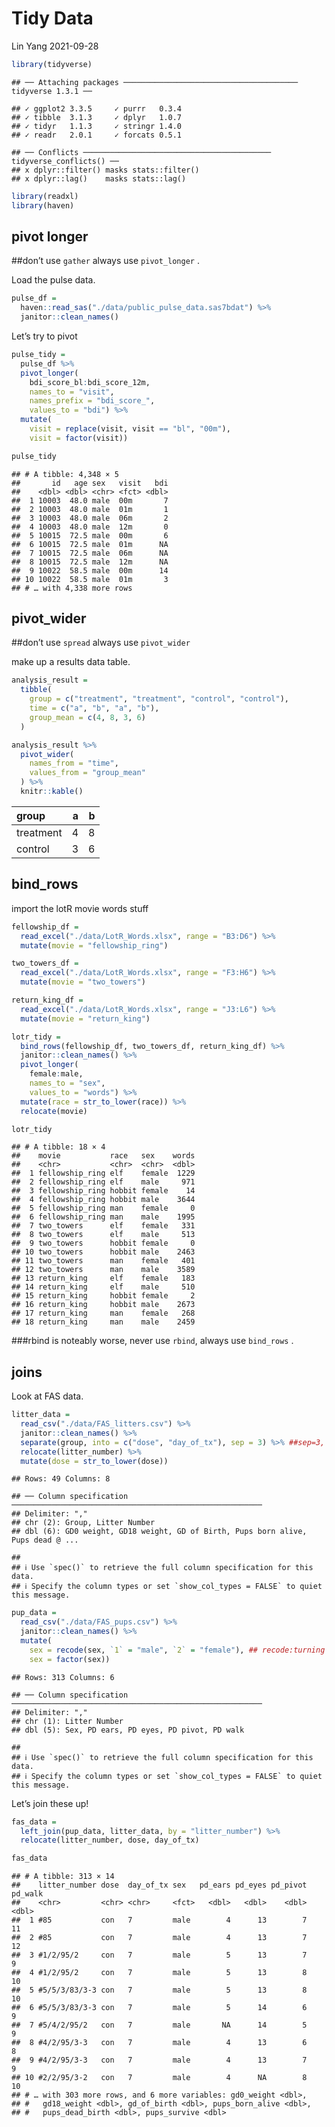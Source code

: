 Tidy Data
================
Lin Yang
2021-09-28

``` r
library(tidyverse)
```

    ## ── Attaching packages ─────────────────────────────────────── tidyverse 1.3.1 ──

    ## ✓ ggplot2 3.3.5     ✓ purrr   0.3.4
    ## ✓ tibble  3.1.3     ✓ dplyr   1.0.7
    ## ✓ tidyr   1.1.3     ✓ stringr 1.4.0
    ## ✓ readr   2.0.1     ✓ forcats 0.5.1

    ## ── Conflicts ────────────────────────────────────────── tidyverse_conflicts() ──
    ## x dplyr::filter() masks stats::filter()
    ## x dplyr::lag()    masks stats::lag()

``` r
library(readxl)
library(haven)
```

## pivot longer

\#\#don’t use `gather` always use `pivot_longer` .

Load the pulse data.

``` r
pulse_df = 
  haven::read_sas("./data/public_pulse_data.sas7bdat") %>%
  janitor::clean_names()
```

Let’s try to pivot

``` r
pulse_tidy = 
  pulse_df %>% 
  pivot_longer(
    bdi_score_bl:bdi_score_12m,
    names_to = "visit",
    names_prefix = "bdi_score_",
    values_to = "bdi") %>% 
  mutate(
    visit = replace(visit, visit == "bl", "00m"),
    visit = factor(visit)) 

pulse_tidy
```

    ## # A tibble: 4,348 × 5
    ##       id   age sex   visit   bdi
    ##    <dbl> <dbl> <chr> <fct> <dbl>
    ##  1 10003  48.0 male  00m       7
    ##  2 10003  48.0 male  01m       1
    ##  3 10003  48.0 male  06m       2
    ##  4 10003  48.0 male  12m       0
    ##  5 10015  72.5 male  00m       6
    ##  6 10015  72.5 male  01m      NA
    ##  7 10015  72.5 male  06m      NA
    ##  8 10015  72.5 male  12m      NA
    ##  9 10022  58.5 male  00m      14
    ## 10 10022  58.5 male  01m       3
    ## # … with 4,338 more rows

## pivot\_wider

\#\#don’t use `spread` always use `pivot_wider`

make up a results data table.

``` r
analysis_result = 
  tibble(
    group = c("treatment", "treatment", "control", "control"),
    time = c("a", "b", "a", "b"),
    group_mean = c(4, 8, 3, 6)
  )

analysis_result %>% 
  pivot_wider(
    names_from = "time", 
    values_from = "group_mean"
  ) %>% 
  knitr::kable()
```

| group     |   a |   b |
|:----------|----:|----:|
| treatment |   4 |   8 |
| control   |   3 |   6 |

## bind\_rows

import the lotR movie words stuff

``` r
fellowship_df = 
  read_excel("./data/LotR_Words.xlsx", range = "B3:D6") %>%
  mutate(movie = "fellowship_ring")

two_towers_df = 
  read_excel("./data/LotR_Words.xlsx", range = "F3:H6") %>%
  mutate(movie = "two_towers")

return_king_df = 
  read_excel("./data/LotR_Words.xlsx", range = "J3:L6") %>%
  mutate(movie = "return_king")
```

``` r
lotr_tidy = 
  bind_rows(fellowship_df, two_towers_df, return_king_df) %>%
  janitor::clean_names() %>%
  pivot_longer(
    female:male,
    names_to = "sex", 
    values_to = "words") %>%
  mutate(race = str_to_lower(race)) %>% 
  relocate(movie)

lotr_tidy
```

    ## # A tibble: 18 × 4
    ##    movie           race   sex    words
    ##    <chr>           <chr>  <chr>  <dbl>
    ##  1 fellowship_ring elf    female  1229
    ##  2 fellowship_ring elf    male     971
    ##  3 fellowship_ring hobbit female    14
    ##  4 fellowship_ring hobbit male    3644
    ##  5 fellowship_ring man    female     0
    ##  6 fellowship_ring man    male    1995
    ##  7 two_towers      elf    female   331
    ##  8 two_towers      elf    male     513
    ##  9 two_towers      hobbit female     0
    ## 10 two_towers      hobbit male    2463
    ## 11 two_towers      man    female   401
    ## 12 two_towers      man    male    3589
    ## 13 return_king     elf    female   183
    ## 14 return_king     elf    male     510
    ## 15 return_king     hobbit female     2
    ## 16 return_king     hobbit male    2673
    ## 17 return_king     man    female   268
    ## 18 return_king     man    male    2459

\#\#\#rbind is noteably worse, never use `rbind`, always use `bind_rows`
.

## joins

Look at FAS data.

``` r
litter_data = 
  read_csv("./data/FAS_litters.csv") %>%
  janitor::clean_names() %>% 
  separate(group, into = c("dose", "day_of_tx"), sep = 3) %>% ##sep=3, 3 letters in
  relocate(litter_number) %>% 
  mutate(dose = str_to_lower(dose))
```

    ## Rows: 49 Columns: 8

    ## ── Column specification ────────────────────────────────────────────────────────
    ## Delimiter: ","
    ## chr (2): Group, Litter Number
    ## dbl (6): GD0 weight, GD18 weight, GD of Birth, Pups born alive, Pups dead @ ...

    ## 
    ## ℹ Use `spec()` to retrieve the full column specification for this data.
    ## ℹ Specify the column types or set `show_col_types = FALSE` to quiet this message.

``` r
pup_data = 
  read_csv("./data/FAS_pups.csv") %>%
  janitor::clean_names() %>% 
  mutate(
    sex = recode(sex, `1` = "male", `2` = "female"), ## recode:turning an existing value to a new value
    sex = factor(sex)) 
```

    ## Rows: 313 Columns: 6

    ## ── Column specification ────────────────────────────────────────────────────────
    ## Delimiter: ","
    ## chr (1): Litter Number
    ## dbl (5): Sex, PD ears, PD eyes, PD pivot, PD walk

    ## 
    ## ℹ Use `spec()` to retrieve the full column specification for this data.
    ## ℹ Specify the column types or set `show_col_types = FALSE` to quiet this message.

Let’s join these up!

``` r
fas_data = 
  left_join(pup_data, litter_data, by = "litter_number") %>% 
  relocate(litter_number, dose, day_of_tx)

fas_data
```

    ## # A tibble: 313 × 14
    ##    litter_number dose  day_of_tx sex   pd_ears pd_eyes pd_pivot pd_walk
    ##    <chr>         <chr> <chr>     <fct>   <dbl>   <dbl>    <dbl>   <dbl>
    ##  1 #85           con   7         male        4      13        7      11
    ##  2 #85           con   7         male        4      13        7      12
    ##  3 #1/2/95/2     con   7         male        5      13        7       9
    ##  4 #1/2/95/2     con   7         male        5      13        8      10
    ##  5 #5/5/3/83/3-3 con   7         male        5      13        8      10
    ##  6 #5/5/3/83/3-3 con   7         male        5      14        6       9
    ##  7 #5/4/2/95/2   con   7         male       NA      14        5       9
    ##  8 #4/2/95/3-3   con   7         male        4      13        6       8
    ##  9 #4/2/95/3-3   con   7         male        4      13        7       9
    ## 10 #2/2/95/3-2   con   7         male        4      NA        8      10
    ## # … with 303 more rows, and 6 more variables: gd0_weight <dbl>,
    ## #   gd18_weight <dbl>, gd_of_birth <dbl>, pups_born_alive <dbl>,
    ## #   pups_dead_birth <dbl>, pups_survive <dbl>
